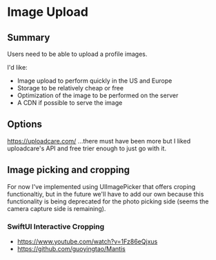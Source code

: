 
# Image Upload

## Summary
Users need to be able to upload a profile images.

I'd like:
- Image upload to perform quickly in the US and Europe
- Storage to be relatively cheap or free
- Optimization of the image to be performed on the server
- A CDN if possible to serve the image


## Options
https://uploadcare.com/
...there must have been more but I liked uploadcare's API and free trier enough to just go with it.

## Image picking and cropping 
For now I've implemented using UIImagePicker that offers croping functionaltiy, but in the future we'll have to add our own because this functionality is being deprecated for the photo picking side (seems the camera capture side is remaining). 

### SwiftUI Interactive Cropping
* https://www.youtube.com/watch?v=1Fz86eQjxus
* https://github.com/guoyingtao/Mantis
